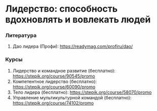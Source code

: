 # Лидерство: способность вдохновлять и вовлекать людей

### Литература
1. Дао лидера (Профи): https://readymag.com/profiru/dao/

### Курсы
1. Лидерство и командное развитие (бесплатно): https://stepik.org/course/90545/promo
2. Компетентное лидерство (бесплатно): https://stepik.org/course/60090/promo
3. Тело лидера (бесплатно): https://stepik.org/course/58070/promo
4. Управление мультикультурной командой (бесплатно): https://stepik.org/course/74102/promo
